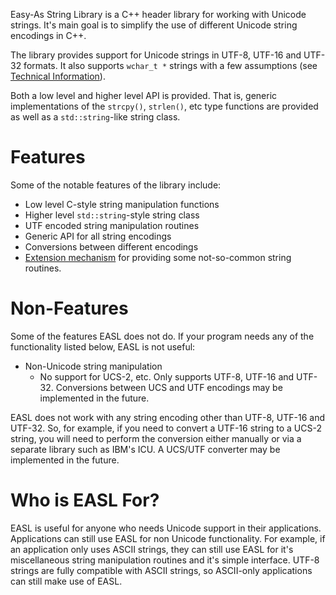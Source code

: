 Easy-As String Library is a C++ header library for working with Unicode strings. It's main goal is to simplify the use of different Unicode string encodings in C++.

The library provides support for Unicode strings in UTF-8, UTF-16 and UTF-32 formats. It also supports `wchar_t *` strings with a few assumptions (see [Technical Information](TechnicalInfo.md)).

Both a low level and higher level API is provided. That is, generic implementations of the `strcpy()`, `strlen()`, etc type functions are provided as well as a `std::string`-like string class.

# Features #
Some of the notable features of the library include:

  * Low level C-style string manipulation functions
  * Higher level `std::string`-style string class
  * UTF encoded string manipulation routines
  * Generic API for all string encodings
  * Conversions between different encodings
  * [Extension mechanism](Extensions.md) for providing some not-so-common string routines.

# Non-Features #
Some of the features EASL does not do. If your program needs any of the functionality listed below, EASL is not useful:

  * Non-Unicode string manipulation
    * No support for UCS-2, etc. Only supports UTF-8, UTF-16 and UTF-32. Conversions between UCS and UTF encodings may be implemented in the future.

EASL does not work with any string encoding other than UTF-8, UTF-16 and UTF-32. So, for example, if you need to convert a UTF-16 string to a UCS-2 string, you will need to perform the conversion either manually or via a separate library such as IBM's ICU. A UCS/UTF converter may be implemented in the future.

# Who is EASL For? #
EASL is useful for anyone who needs Unicode support in their applications. Applications can still use EASL for non Unicode functionality. For example, if an application only uses ASCII strings, they can still use EASL for it's miscellaneous string manipulation routines and it's simple interface. UTF-8 strings are fully compatible with ASCII strings, so ASCII-only applications can still make use of EASL.